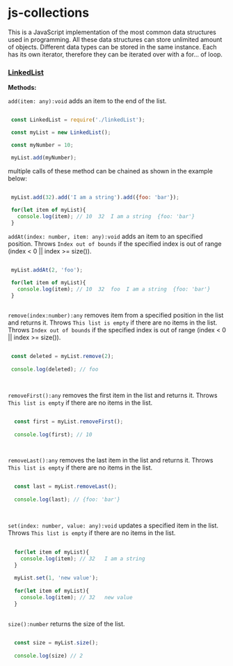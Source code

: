 # js-collections

This is a JavaScript implementation of the most common data structures used in programming.
All these data structures can store unlimited amount of objects. Different data types can be stored in the same instance. Each has its own iterator, therefore they can be iterated over with a for... of loop.

### [LinkedList](./linkedList.js)

__Methods:__

` add(item: any):void ` adds an item to the end of the list. 

 ```JavaScript

  const LinkedList = require('./linkedList');

  const myList = new LinkedList();

  const myNumber = 10;

  myList.add(myNumber);

 ```
 multiple calls of these method can be chained as shown in the example below:
 
 ```JavaScript

  myList.add(32).add('I am a string').add({foo: 'bar'});
    
  for(let item of myList){
    console.log(item); // 10  32  I am a string  {foo: 'bar'}
  }

 ```
` addAt(index: number, item: any):void ` adds an item to an specified position. Throws `Index out of bounds` if the specified index is out of range (index < 0 || index >= size()).
 ```JavaScript

  myList.addAt(2, 'foo');

  for(let item of myList){
    console.log(item); // 10  32  foo  I am a string  {foo: 'bar'}
  }
  
 ```

`remove(index:number):any` removes item from a specified position in the list and returns it. Throws `This list is empty` if there are no items in the list. Throws `Index out of bounds` if the specified index is out of range (index < 0 || index >= size()).

 ```JavaScript

  const deleted = myList.remove(2);
  
  console.log(deleted); // foo

  
 ```

`removeFirst():any` removes the first item in the list and returns it. Throws `This list is empty` if there are no items in the list. 

```JavaScript

  const first = myList.removeFirst();
  
  console.log(first); // 10

  
 ```
`removeLast():any` removes the last item in the list and returns it. Throws `This list is empty` if there are no items in the list.

```JavaScript

  const last = myList.removeLast();
  
  console.log(last); // {foo: 'bar'}

  
 ```

`set(index: number, value: any):void` updates a specified item in the list. Throws `This list is empty` if there are no items in the list.

```JavaScript
  
  for(let item of myList){
    console.log(item); // 32   I am a string
  }
  
  myList.set(1, 'new value');
  
  for(let item of myList){
    console.log(item); // 32   new value
  }
 
 ```

`size():number` returns the size of the list. 

```JavaScript
  
  const size = myList.size();
  
  console.log(size) // 2
  
 ```



